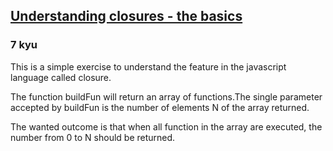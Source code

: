 <h2><a href=https://www.codewars.com/kata/56b71b1dbd06e6d88100092a/train/javascript target="_blank">Understanding closures - the basics</a></h2><h3>7 kyu</h3><p>This is a simple exercise to understand the feature in the javascript language called closure.</p><p>The function buildFun will return an array of functions.The single parameter accepted by buildFun is the number of elements  N of the array returned.</p><p>The wanted outcome is that when all function in the array are executed, the number from 0 to N should be returned.</p>